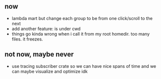 ## now

- lambda mart but change each group to be from one click/scroll to the next
- add another feature: is under cwd
- things go kinda wrong when i call it from my root homedir. too many files. it freezes.

## not now, maybe never
- use tracing subscriber crate so we can have nice spans of time and we can maybe visualize and optimize idk
